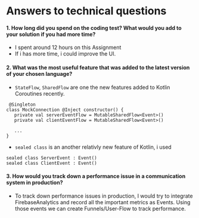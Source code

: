 # Answers to technical questions

#### 1. How long did you spend on the coding test? What would you add to your solution if you had more time?
 - I spent around 12 hours on this Assignment
 - If i has more time, i could improve the UI.

#### 2. What was the most useful feature that was added to the latest version of your chosen language?
 - ``StateFlow``, ``SharedFlow`` are one the new features added to Kotlin Coroutines recently. 
 ```
  @Singleton
class MockConnection @Inject constructor() {
    private val serverEventFlow = MutableSharedFlow<Event>()
    private val clientEventFlow = MutableSharedFlow<Event>()
    
    ...
}
 ```
 
  - ``sealed class`` is an another relativly new feature of Kotlin, i used
  ```
sealed class ServerEvent : Event()
sealed class ClientEvent : Event()
  ```
  
  #### 3. How would you track down a performance issue in a communication system in production?
   - To track down performance issues in production, I would try to integrate FirebaseAnalytics and record all the important metrics as Events. Using those events we can create Funnels/User-Flow to track performance.
  
